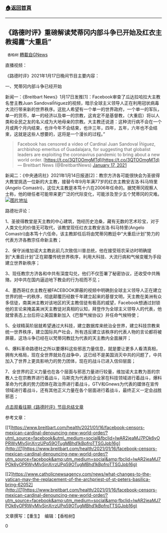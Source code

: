 ###  [:house:返回首頁](https://github.com/ourhimalayas/txt)
---

## 《路德时评》重磅解读梵蒂冈内部斗争已开始及红衣主教揭露“大重启”
` 香柏树` [轉載自GNews](https://gnews.org/zh-hans/763868/)

直播视频：



《路德时评》2021年1月17日晚间节目主要内容：

一、梵蒂冈内部斗争已经开始

新闻一：《Breitbart News》1月17日发推[1]：Facebook审查了瓜达拉哈拉大主教名誉主教Juan SandovalÍñiguez的视频，暗示全球主义领导人正在利用冠状病毒大流行带来新的世界秩序。这批人希望有一个单一的世界政府，一个单一的军队，单一的货币，单一的经济以及单一的宗教，这肯定不是基督教，（大重启）将以人类和全民之友的名义成为大地母亲的宗教。大主教还说道：这种流行病不会在一个月或两个月内结束，也许今年不会结束，也许三年，四年，五年，六年也不会结束，这就是这些人想要的，这将是一个漫长的过程。”



> Facebook has censored a video of Cardinal Juan Sandoval Íñiguez, archbishop emeritus of Guadalajara, for suggesting that globalist leaders are exploiting the coronavirus pandemic to bring about a new world order. [https://t.co/3QTOOmgMTd](https://t.co/3QTOOmgMTd)
> — Breitbart News (@BreitbartNews) [January 17, 2021](https://twitter.com/BreitbartNews/status/1350924242532098048?ref_src=twsrc%5Etfw)



新闻二：《中央通讯社》2021年1月14日报道[2]：教宗方济各可能很快会为圣彼得大教堂挑选一位新的大主教，接替今年9月年满77岁的红衣主教安吉洛·科马特里(Angelo Comastri)，这位大主教是本笃十六在2006年任命的。据梵蒂冈观察人士称，他的继任者可能带来更广泛的代际变化，可能涉及至少五个梵蒂冈的灾难。
![]()![](https://gnews.org/wp-content/uploads/2021/01/梵蒂冈.jpg)[图片地址](https://www.catholicnewsagency.com/images/A_view_of_St_Peters_Basilica_in_Vatican_City_Jan_25_2015_Credit_Bohumil_Petrik_CNA_CNA_1_26_15.jpg?w=760)


路德社评论：

1、圣彼得教堂是天主教的中心建筑，饱经历史沧桑，藏有无数的艺术珍宝，对于人类文化的价值无可取代，该教堂现任红衣主教安吉洛·科马特里(Angelo Comastri)由本笃十六任命，该主教卸任后将由梵蒂冈教廷中“大重启计划”势力的代表方济各教宗任命新主教；

2、保守派维加诺大主教此前几次致信川普总统，他在接受班农采访时明确提到“大重启计划”正在颠覆传统世界秩序，利用大科技、大流行病和气候变暖为手段建立世界新秩序；

3、现任教宗方济各和中共有深度勾兑，他们不仅签署了秘密协议，还收受中共贿赂，对中共在国内逼迫地下教会的行为视而不见；

4、墨西哥红衣主教在被FACEBOOK屏蔽的视频中明确到全球主义领导人正在建立世界的统一的秩序，彻底颠覆历经数千年建立起来的基督文明，天主教在美洲有众多信徒，南美洲主教对该地区的天主教信徒有极高的威望，Facebook想通过封锁他的言论来掩盖美洲天主教徒对真相的认知，拜登作为全球主义领导人的代表，他就曾表态上台后将让美国重新加入《巴黎气候协议》并任命气候特使；

5、全球精英阶层就希望通过大科技，建立数据库来统治全世界，建立科技宗教来统一世界秩序，建立国际共产社会，所有违反建立该秩序的代表人物的言论都将被屏蔽，这场斗争已经在以梵蒂冈教廷为代表的天主教内全面展开；

6、爆料革命路德社之所以要爆料这些邪恶力量信息，就是要让更多人看清真相，拥有大格局，现在全世界就处在战争中，这已经不是美国消灭中共的问题了，中共加入了世界上更具影响力的势力团体，现在的战斗已进入信仰层面；

7、全世界的正义力量也在各个层面与邪恶力量进行较量，维加诺大主教为首的宗教人士在宗教界进行着战斗，马斯克为代表的企业家在科技领域进行着战斗，爆料革命为代表的势力团体在政治界进行着战斗，GTV和Gnews为代表的媒体在宣传领域进行着战斗，还有其他正义力量在各个层面进行着战斗，最终正义一定会战胜邪恶；

[点击观看往期《路德时评》节目总结文章](https://gnews.org/zh-hans/author/harmony/)

参考文章：

[\[1\]https://www.breitbart.com/health/2021/01/16/facebook-censors-mexican-cardinal-denouncing-new-world-order/?utm\_source=facebook&utm\_medium=social&fbclid=IwAR2jeaMJ7POk6yOPRWyMIvSjnXrrzUPq59OTugMBhd1kBpfroTTSGJpb16g](http://[1]https://www.breitbart.com/health/2021/01/16/facebook-censors-mexican-cardinal-denouncing-new-world-order/?utm_source=facebook&amp;utm_medium=social&amp;fbclid=IwAR2jeaMJ7POk6yOPRWyMIvSjnXrrzUPq59OTugMBhd1kBpfroTTSGJpb16g)

[\[2\]https://www.catholicnewsagency.com/news/what-changes-to-the-vatican-may-the-replacement-of-the-archpriest-of-st-peters-basilica-bring-62052](http://[1]https://www.breitbart.com/health/2021/01/16/facebook-censors-mexican-cardinal-denouncing-new-world-order/?utm_source=facebook&amp;utm_medium=social&amp;fbclid=IwAR2jeaMJ7POk6yOPRWyMIvSjnXrrzUPq59OTugMBhd1kBpfroTTSGJpb16g)

文章撰写：【重生】  编辑：【香柏树】

0
